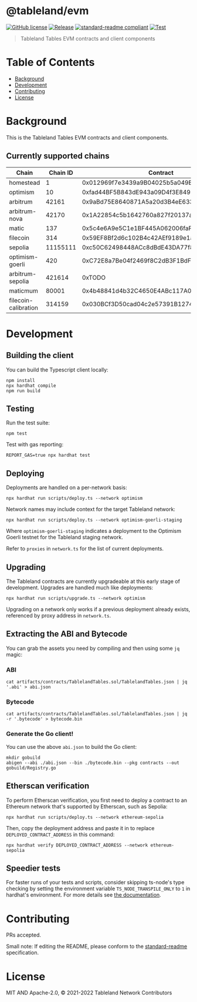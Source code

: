# @tableland/evm

[![GitHub license](https://img.shields.io/github/license/tablelandnetwork/evm-tableland.svg)](./LICENSE)
[![Release](https://img.shields.io/github/release/tablelandnetwork/evm-tableland.svg)](https://github.com/tablelandnetwork/evm-tableland/releases/latest)
[![standard-readme compliant](https://img.shields.io/badge/standard--readme-OK-green.svg)](https://github.com/RichardLitt/standard-readme)
[![Test](https://github.com/tablelandnetwork/evm-tableland/actions/workflows/test.yml/badge.svg?branch=main)](https://github.com/tablelandnetwork/evm-tableland/actions/workflows/test.yml)

> Tableland Tables EVM contracts and client components

# Table of Contents

- [Background](#background)
- [Development](#development)
- [Contributing](#contributing)
- [License](#license)

# Background

This is the Tableland Tables EVM contracts and client components.

## Currently supported chains

| Chain                | Chain ID | Contract                                   |
| -------------------- | -------- | ------------------------------------------ |
| homestead            | 1        | 0x012969f7e3439a9B04025b5a049EB9BAD82A8C12 |
| optimism             | 10       | 0xfad44BF5B843dE943a09D4f3E84949A11d3aa3e6 |
| arbitrum             | 42161    | 0x9aBd75E8640871A5a20d3B4eE6330a04c962aFfd |
| arbitrum-nova        | 42170    | 0x1A22854c5b1642760a827f20137a67930AE108d2 |
| matic                | 137      | 0x5c4e6A9e5C1e1BF445A062006faF19EA6c49aFeA |
| filecoin             | 314      | 0x59EF8Bf2d6c102B4c42AEf9189e1a9F0ABfD652d |
| sepolia              | 11155111 | 0xc50C62498448ACc8dBdE43DA77f8D5D2E2c7597D |
| optimism-goerli      | 420      | 0xC72E8a7Be04f2469f8C2dB3F1BdF69A7D516aBbA |
| arbitrum-sepolia     | 421614   | 0xTODO                                     |
| maticmum             | 80001    | 0x4b48841d4b32C4650E4ABc117A03FE8B51f38F68 |
| filecoin-calibration | 314159   | 0x030BCf3D50cad04c2e57391B12740982A9308621 |

# Development

## Building the client

You can build the Typescript client locally:

```shell
npm install
npx hardhat compile
npm run build
```

## Testing

Run the test suite:

```shell
npm test
```

Test with gas reporting:

```shell
REPORT_GAS=true npx hardhat test
```

## Deploying

Deployments are handled on a per-network basis:

```shell
npx hardhat run scripts/deploy.ts --network optimism
```

Network names may include context for the target Tableland network:

```shell
npx hardhat run scripts/deploy.ts --network optimism-goerli-staging
```

Where `optimism-goerli-staging` indicates a deployment to the Optimism Goerli testnet for the Tableland staging network.

Refer to `proxies` in `network.ts` for the list of current deployments.

## Upgrading

The Tableland contracts are currently upgradeable at this early stage of development. Upgrades are handled much like deployments:

```shell
npx hardhat run scripts/upgrade.ts --network optimism
```

Upgrading on a network only works if a previous deployment already exists, referenced by proxy address in `network.ts`.

## Extracting the ABI and Bytecode

You can grab the assets you need by compiling and then using some `jq` magic:

### ABI

```shell
cat artifacts/contracts/TablelandTables.sol/TablelandTables.json | jq '.abi' > abi.json
```

### Bytecode

```shell
cat artifacts/contracts/TablelandTables.sol/TablelandTables.json | jq -r '.bytecode' > bytecode.bin
```

### Generate the Go client!

You can use the above `abi.json` to build the Go client:

```shell
mkdir gobuild
abigen --abi ./abi.json --bin ./bytecode.bin --pkg contracts --out gobuild/Registry.go
```

## Etherscan verification

To perform Etherscan verification, you first need to deploy a contract to an Ethereum network that's supported by Etherscan, such as Sepolia:

```shell
npx hardhat run scripts/deploy.ts --network ethereum-sepolia
```

Then, copy the deployment address and paste it in to replace `DEPLOYED_CONTRACT_ADDRESS` in this command:

```shell
npx hardhat verify DEPLOYED_CONTRACT_ADDRESS --network ethereum-sepolia
```

## Speedier tests

For faster runs of your tests and scripts, consider skipping ts-node's type checking by setting the environment variable `TS_NODE_TRANSPILE_ONLY` to `1` in hardhat's environment. For more details see [the documentation](https://hardhat.org/guides/typescript.html#performance-optimizations).

# Contributing

PRs accepted.

Small note: If editing the README, please conform to the
[standard-readme](https://github.com/RichardLitt/standard-readme) specification.

# License

MIT AND Apache-2.0, © 2021-2022 Tableland Network Contributors
